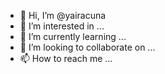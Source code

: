 - 👋 Hi, I’m @yairacuna
- 👀 I’m interested in ...
- 🌱 I’m currently learning ...
- 💞️ I’m looking to collaborate on ...
- 📫 How to reach me ...

<!---
yairacuna/yairacuna is a ✨ special ✨ repository because its `README.md` (this file) appears on your GitHub profile.
You can click the Preview link to take a look at your changes.
--->
